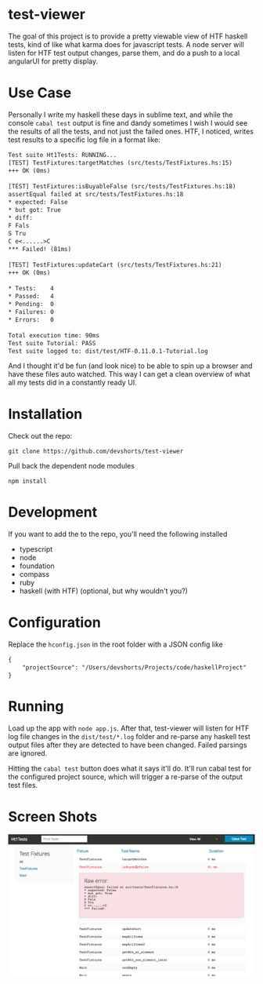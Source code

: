 test-viewer
===========

The goal of this project is to provide a pretty viewable view of HTF haskell tests, kind of like what karma does for
javascript tests.  A node server will listen for HTF test output changes, parse them, and do a push to a local angularUI
for pretty display.

Use Case
======
Personally I write my haskell these days in sublime text, and while the console `cabal test` output is fine and dandy
sometimes I wish I would see the results of all the tests, and not just the failed ones.  HTF, I noticed, writes test results
to a specific log file in a format like:

```
Test suite Ht1Tests: RUNNING...
[TEST] TestFixtures:targetMatches (src/tests/TestFixtures.hs:15)
+++ OK (0ms)

[TEST] TestFixtures:isBuyableFalse (src/tests/TestFixtures.hs:18)
assertEqual failed at src/tests/TestFixtures.hs:18
* expected: False
* but got: True
* diff:
F Fals
S Tru
C e<......>C
*** Failed! (81ms)

[TEST] TestFixtures:updateCart (src/tests/TestFixtures.hs:21)
+++ OK (0ms)

* Tests:    4
* Passed:   4
* Pending:  0
* Failures: 0
* Errors:   0

Total execution time: 90ms
Test suite Tutorial: PASS
Test suite logged to: dist/test/HTF-0.11.0.1-Tutorial.log
```

And I thought it'd be fun (and look nice) to be able to spin up a browser and have these files auto watched.  This way I can get a
clean overview of what all my tests did in a constantly ready UI.

Installation
======

Check out the repo:

```
git clone https://github.com/devshorts/test-viewer
```

Pull back the dependent node modules

```
npm install
```

Development
=======
If you want to add the to the repo, you'll need the following installed

- typescript
- node
- foundation
- compass
- ruby
- haskell (with HTF) (optional, but why wouldn't you?)


Configuration
=======

Replace the `hconfig.json` in the root folder with a JSON config like

```
{
    "projectSource": "/Users/devshorts/Projects/code/haskellProject"
}
```

Running
=======

Load up the app with `node app.js`.  After that, test-viewer will listen for HTF log file changes in the `dist/test/*.log`
folder and re-parse any haskell test output files after they are detected to have been changed.  Failed parsings are
ignored.

Hitting the `cabal test` button does what it says it'll do. It'll run cabal test for the configured project source, which
will trigger a re-parse of the output test files.

Screen Shots
=======

![Main page](readmeImg/app.png)